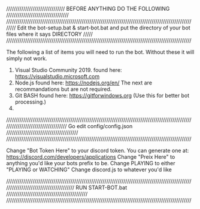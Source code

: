 /////////////////////////////// BEFORE ANYTHING DO THE FOLLOWING /////////////////////////////////
//////////////////////////////////////////////////////////////////////////////////////////////////
///// Edit the bot-setup.bat & start-bot.bat and put the directory of your bot files where it says DIRECTORY /////
//////////////////////////////////////////////////////////////////////////////////////////////////

The following a list of items you will need to run the bot. Without these it will simply not work.
1. Visual Studio Community 2019. found here: https://visualstudio.microsoft.com
2. Node.js found here: https://nodejs.org/en/
The next are recommandations but are not required.
1. Git BASH found here: https://gitforwindows.org (Use this for better bot processing.)
2. 
//////////////////////////////////////////////////////////////////////////////////////////////////
//////////////////////////////// Go edit config/config.json //////////////////////////////////////
//////////////////////////////////////////////////////////////////////////////////////////////////

Change "Bot Token Here" to your discord token. You can generate one at: https://discord.com/developers/applications
Change "Preix Here" to anything you'd like your bots prefix to be.
Change PLAYING to either "PLAYING or WATCHING"
Change discord.js to whatever you'd like

//////////////////////////////////////////////////////////////////////////////////////////////////
//////////////////////////////////// RUN START-BOT.bat ///////////////////////////////////////////
//////////////////////////////////////////////////////////////////////////////////////////////////
